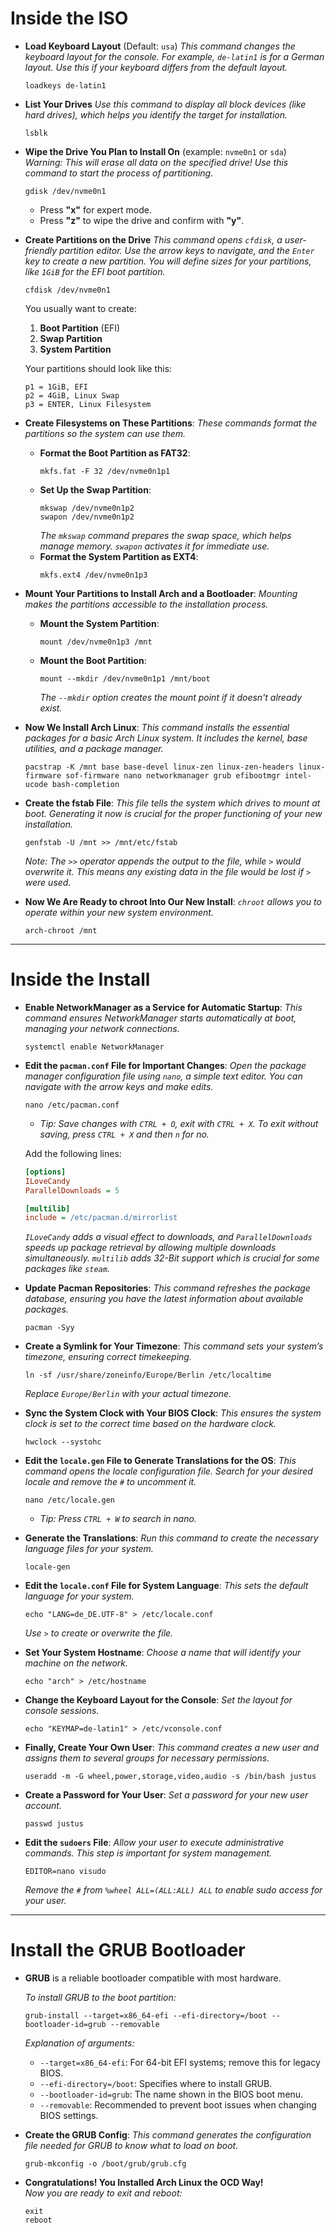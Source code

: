 # Inside the ISO

- **Load Keyboard Layout** (Default: `usa`)
  *This command changes the keyboard layout for the console. For example, `de-latin1` is for a German layout. Use this if your keyboard differs from the default layout.*
  ```shell
  loadkeys de-latin1
  ```

- **List Your Drives**
  *Use this command to display all block devices (like hard drives), which helps you identify the target for installation.*
  ```shell
  lsblk
  ```

- **Wipe the Drive You Plan to Install On** (example: `nvme0n1` or `sda`)
  *Warning: This will erase all data on the specified drive! Use this command to start the process of partitioning.*
  ```shell
  gdisk /dev/nvme0n1
  ```
  - Press **"x"** for expert mode.  
  - Press **"z"** to wipe the drive and confirm with **"y"**.

- **Create Partitions on the Drive**
  *This command opens `cfdisk`, a user-friendly partition editor. Use the arrow keys to navigate, and the `Enter` key to create a new partition. You will define sizes for your partitions, like `1GiB` for the EFI boot partition.*
  ```shell
  cfdisk /dev/nvme0n1
  ```

  You usually want to create:
  1. **Boot Partition** (EFI)
  2. **Swap Partition**
  3. **System Partition**

  Your partitions should look like this:
  ```shell
  p1 = 1GiB, EFI
  p2 = 4GiB, Linux Swap
  p3 = ENTER, Linux Filesystem
  ```

- **Create Filesystems on These Partitions**:
  *These commands format the partitions so the system can use them.*
  - **Format the Boot Partition as FAT32**:
    ```shell
    mkfs.fat -F 32 /dev/nvme0n1p1
    ```
  - **Set Up the Swap Partition**:
    ```shell
    mkswap /dev/nvme0n1p2
    swapon /dev/nvme0n1p2
    ```
    *The `mkswap` command prepares the swap space, which helps manage memory. `swapon` activates it for immediate use.*
  - **Format the System Partition as EXT4**:
    ```shell
    mkfs.ext4 /dev/nvme0n1p3
    ```

- **Mount Your Partitions to Install Arch and a Bootloader**:
  *Mounting makes the partitions accessible to the installation process.*
  - **Mount the System Partition**:
    ```shell
    mount /dev/nvme0n1p3 /mnt
    ```
  - **Mount the Boot Partition**:
    ```shell
    mount --mkdir /dev/nvme0n1p1 /mnt/boot
    ```
    *The `--mkdir` option creates the mount point if it doesn't already exist.*

- **Now We Install Arch Linux**:
  *This command installs the essential packages for a basic Arch Linux system. It includes the kernel, base utilities, and a package manager.*
  ```shell
  pacstrap -K /mnt base base-devel linux-zen linux-zen-headers linux-firmware sof-firmware nano networkmanager grub efibootmgr intel-ucode bash-completion
  ```

- **Create the fstab File**:
  *This file tells the system which drives to mount at boot. Generating it now is crucial for the proper functioning of your new installation.*
  ```shell
  genfstab -U /mnt >> /mnt/etc/fstab
  ```
  *Note: The `>>` operator appends the output to the file, while `>` would overwrite it. This means any existing data in the file would be lost if `>` were used.*

- **Now We Are Ready to chroot Into Our New Install**:
  *`chroot` allows you to operate within your new system environment.*
  ```shell
  arch-chroot /mnt
  ```

---

# Inside the Install

- **Enable NetworkManager as a Service for Automatic Startup**:
  *This command ensures NetworkManager starts automatically at boot, managing your network connections.*
  ```shell
  systemctl enable NetworkManager
  ```

- **Edit the `pacman.conf` File for Important Changes**:
  *Open the package manager configuration file using `nano`, a simple text editor. You can navigate with the arrow keys and make edits.*
  ```shell
  nano /etc/pacman.conf
  ```
  - *Tip: Save changes with `CTRL + O`, exit with `CTRL + X`. To exit without saving, press `CTRL + X` and then `n` for no.*

  Add the following lines:
  ```ini
  [options]
  ILoveCandy
  ParallelDownloads = 5

  [multilib]
  include = /etc/pacman.d/mirrorlist
  ```
  *`ILoveCandy` adds a visual effect to downloads, and `ParallelDownloads` speeds up package retrieval by allowing multiple downloads simultaneously.*
  *`multilib` adds 32-Bit support which is crucial for some packages like `steam`.*

- **Update Pacman Repositories**:
  *This command refreshes the package database, ensuring you have the latest information about available packages.*
  ```shell
  pacman -Syy
  ```

- **Create a Symlink for Your Timezone**:
  *This command sets your system’s timezone, ensuring correct timekeeping.*
  ```shell
  ln -sf /usr/share/zoneinfo/Europe/Berlin /etc/localtime
  ```
  *Replace `Europe/Berlin` with your actual timezone.*

- **Sync the System Clock with Your BIOS Clock**:
  *This ensures the system clock is set to the correct time based on the hardware clock.*
  ```shell
  hwclock --systohc
  ```

- **Edit the `locale.gen` File to Generate Translations for the OS**:
  *This command opens the locale configuration file. Search for your desired locale and remove the `#` to uncomment it.*
  ```shell
  nano /etc/locale.gen
  ```
  - *Tip: Press `CTRL + W` to search in nano.*

- **Generate the Translations**:
  *Run this command to create the necessary language files for your system.*
  ```shell
  locale-gen
  ```

- **Edit the `locale.conf` File for System Language**:
  *This sets the default language for your system.*
  ```shell
  echo "LANG=de_DE.UTF-8" > /etc/locale.conf
  ```
  *Use `>` to create or overwrite the file.*

- **Set Your System Hostname**:
  *Choose a name that will identify your machine on the network.*
  ```shell
  echo "arch" > /etc/hostname
  ```

- **Change the Keyboard Layout for the Console**:
  *Set the layout for console sessions.*
  ```shell
  echo "KEYMAP=de-latin1" > /etc/vconsole.conf
  ```

- **Finally, Create Your Own User**:
  *This command creates a new user and assigns them to several groups for necessary permissions.*
  ```shell
  useradd -m -G wheel,power,storage,video,audio -s /bin/bash justus
  ```

- **Create a Password for Your User**:
  *Set a password for your new user account.*
  ```shell
  passwd justus
  ```

- **Edit the `sudoers` File**:
  *Allow your user to execute administrative commands. This step is important for system management.*
  ```shell
  EDITOR=nano visudo
  ```
  *Remove the `#` from `%wheel ALL=(ALL:ALL) ALL` to enable sudo access for your user.*

---

# Install the GRUB Bootloader

- **GRUB** is a reliable bootloader compatible with most hardware.
  
  *To install GRUB to the boot partition:*
  ```shell
  grub-install --target=x86_64-efi --efi-directory=/boot --bootloader-id=grub --removable
  ```
  *Explanation of arguments:*
  - `--target=x86_64-efi`: For 64-bit EFI systems; remove this for legacy BIOS.
  - `--efi-directory=/boot`: Specifies where to install GRUB.
  - `--bootloader-id=grub`: The name shown in the BIOS boot menu.
  - `--removable`: Recommended to prevent boot issues when changing BIOS settings.

- **Create the GRUB Config**:
  *This command generates the configuration file needed for GRUB to know what to load on boot.*
  ```shell
  grub-mkconfig -o /boot/grub/grub.cfg
  ```

- **Congratulations! You Installed Arch Linux the OCD Way!**  
  *Now you are ready to exit and reboot:*
  ```shell
  exit
  reboot
  ```
